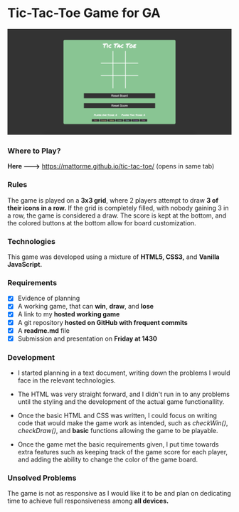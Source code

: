 # Tic-Tac-Toe Game for GA

![](img/preview.png)

### Where to Play?

**Here --->** https://mattorme.github.io/tic-tac-toe/ (opens in same tab)

### Rules

The game is played on a **3x3 grid**, where 2 players attempt to draw **3 of their icons in a row.** If the grid is completely filled, with nobody gaining 3 in a row, the game is considered a draw. The score is kept at the bottom, and the colored buttons at the bottom allow for board customization.

### Technologies

This game was developed using a mixture of **HTML5, CSS3,** and **Vanilla JavaScript.**

### Requirements

- [x] Evidence of planning
- [x] A working game, that can **win**, **draw**, and **lose**
- [x] A link to my **hosted working game**
- [x] A git repository **hosted on GitHub with frequent commits**
- [x] A **readme.md** file
- [x] Submission and presentation on **Friday at 1430**

### Development

- I started planning in a text document, writing down the problems I would face in the relevant technologies.

- The HTML was very straight forward, and I didn't run in to any problems until the styling and the development of the actual game functionallity.

- Once the basic HTML and CSS was written, I could focus on writing code that would make the game work as intended, such as _checkWin()_, _checkDraw()_, and **basic** functions allowing the game to be playable.

- Once the game met the basic requirements given, I put time towards extra features such as keeping track of the game score for each player, and adding the ability to change the color of the game board.

### Unsolved Problems

The game is not as responsive as I would like it to be and plan on dedicating time to achieve full responsiveness among **all devices.**
